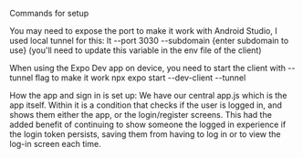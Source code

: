 Commands for setup

You may need to expose the port to make it work with Android Studio, I used local tunnel for this:
lt --port 3030 --subdomain {enter subdomain to use} (you'll need to update this variable in the env file of the client)

When using the Expo Dev app on device, you need to start the client with --tunnel flag to make it work
npx expo start --dev-client --tunnel

How the app and sign in is set up:
We have our central app.js which is the app itself. Within it is a condition that checks if the user is logged in, and shows them either the app, or the login/register screens. This had the added benefit of continuing to show someone the logged in experience if the login token persists, saving them from having to log in or to view the log-in screen each time.
